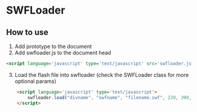 # SWFLoader
## How to use

1. Add prototype to the document
2. Add swfloader.js to the document head
```html
<script language='javascript' type='text/javascript' src='swfloader.js'>&#160;</script>
```
3. Load the flash file into swfloader (check the SWFLoader class for more optional params)
```html
    <script language='javascript' type='text/javascript'>
        swfloader.load("divname", "swfname", "filename.swf", 220, 300, "#FFFFFF");
    </script>
```
